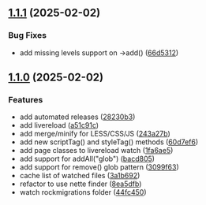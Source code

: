 ## [1.1.1](https://github.com/baumrock/RockDevTools/compare/v1.1.0...v1.1.1) (2025-02-02)


### Bug Fixes

* add missing levels support on ->add() ([66d5312](https://github.com/baumrock/RockDevTools/commit/66d5312cfb0a8445c96bb2f910c37b4f49f19b6e))

## [1.1.0](https://github.com/baumrock/RockDevTools/compare/243a27b31886ea9cde69667316c76daae414dda9...v1.1.0) (2025-02-02)


### Features

* add automated releases ([28230b3](https://github.com/baumrock/RockDevTools/commit/28230b3456ea569d463a0467fc2b4b211ceca6aa))
* add livereload ([a51c91c](https://github.com/baumrock/RockDevTools/commit/a51c91c332692001b6da1b7027a3b6445afd15da))
* add merge/minify for LESS/CSS/JS ([243a27b](https://github.com/baumrock/RockDevTools/commit/243a27b31886ea9cde69667316c76daae414dda9))
* add new scriptTag() and styleTag() methods ([60d7ef6](https://github.com/baumrock/RockDevTools/commit/60d7ef6a9bad1aa31fc60752fc8d60e6fc77f73f))
* add page classes to livereload watch ([1fa6ae5](https://github.com/baumrock/RockDevTools/commit/1fa6ae5bd5bb44c1d821fd5783d32c221885d2b0))
* add support for addAll("glob") ([bacd805](https://github.com/baumrock/RockDevTools/commit/bacd8051f9a6054c3f47133ef6011f9107814c23))
* add support for remove() glob pattern ([3099f63](https://github.com/baumrock/RockDevTools/commit/3099f630023a155659f6ff668cd3847cc0b9b16c))
* cache list of watched files ([3a1b692](https://github.com/baumrock/RockDevTools/commit/3a1b6924da5c25c4f5a855b8db0afc5b79f64a01))
* refactor to use nette finder ([8ea5dfb](https://github.com/baumrock/RockDevTools/commit/8ea5dfbfdc3b6b296061c517422064b8b56bee4e))
* watch rockmigrations folder ([44fc450](https://github.com/baumrock/RockDevTools/commit/44fc45000bfdc5e832929ff079304d1fc3a29936))

